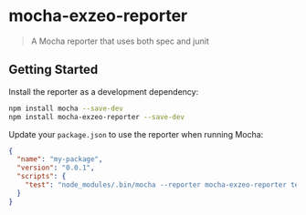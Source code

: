 # mocha-exzeo-reporter

> A Mocha reporter that uses both spec and junit


## Getting Started

Install the reporter as a development dependency:

```sh
npm install mocha --save-dev
npm install mocha-exzeo-reporter --save-dev
```

Update your `package.json` to use the reporter when running Mocha: 

```json
{
  "name": "my-package",
  "version": "0.0.1",
  "scripts": {
    "test": "node_modules/.bin/mocha --reporter mocha-exzeo-reporter test/*.js"
  }
}
```

